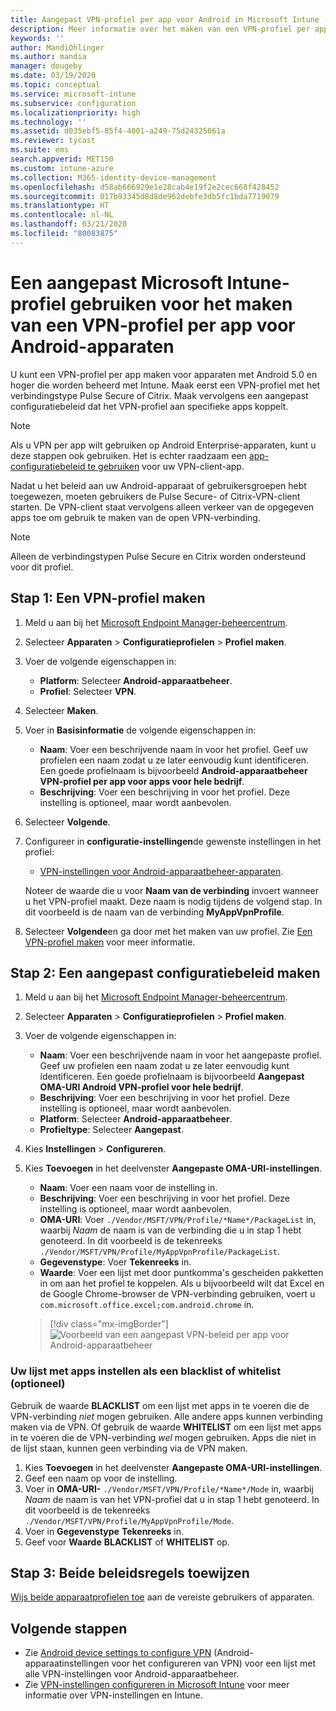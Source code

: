 ```yaml
---
title: Aangepast VPN-profiel per app voor Android in Microsoft Intune - Azure | Microsoft Docs
description: Meer informatie over het maken van een VPN-profiel per app maken voor Android-apparaatbeheer-apparaten die worden beheerd met Microsoft Intune.
keywords: ''
author: MandiOhlinger
ms.author: mandia
manager: dougeby
ms.date: 03/19/2020
ms.topic: conceptual
ms.service: microsoft-intune
ms.subservice: configuration
ms.localizationpriority: high
ms.technology: ''
ms.assetid: d035ebf5-85f4-4001-a249-75d24325061a
ms.reviewer: tycast
ms.suite: ems
search.appverid: MET150
ms.custom: intune-azure
ms.collection: M365-identity-device-management
ms.openlocfilehash: d58ab666929e1e28cab4e19f2e2cec668f428452
ms.sourcegitcommit: 017b93345d8d8de962debfe3db5fc1bda7719079
ms.translationtype: HT
ms.contentlocale: nl-NL
ms.lasthandoff: 03/21/2020
ms.locfileid: "80083875"
---
```

# <a name="use-a-microsoft-intune-custom-profile-to-create-a-per-app-vpn-profile-for-android-devices"></a>Een aangepast Microsoft Intune-profiel gebruiken voor het maken van een VPN-profiel per app voor Android-apparaten

U kunt een VPN-profiel per app maken voor apparaten met Android 5.0 en hoger die worden beheerd met Intune. Maak eerst een VPN-profiel met het verbindingstype Pulse Secure of Citrix. Maak vervolgens een aangepast configuratiebeleid dat het VPN-profiel aan specifieke apps koppelt.

> [!NOTE]
> Als u VPN per app wilt gebruiken op Android Enterprise-apparaten, kunt u deze stappen ook gebruiken. Het is echter raadzaam een [app-configuratiebeleid te gebruiken](../apps/app-configuration-policies-use-android.md) voor uw VPN-client-app.

Nadat u het beleid aan uw Android-apparaat of gebruikersgroepen hebt toegewezen, moeten gebruikers de Pulse Secure- of Citrix-VPN-client starten. De VPN-client staat vervolgens alleen verkeer van de opgegeven apps toe om gebruik te maken van de open VPN-verbinding.

> [!NOTE]
>
> Alleen de verbindingstypen Pulse Secure en Citrix worden ondersteund voor dit profiel.

## <a name="step-1-create-a-vpn-profile"></a>Stap 1: Een VPN-profiel maken

1. Meld u aan bij het [Microsoft Endpoint Manager-beheercentrum](https://go.microsoft.com/fwlink/?linkid=2109431).
2. Selecteer **Apparaten** > **Configuratieprofielen** > **Profiel maken**.
3. Voer de volgende eigenschappen in:

    - **Platform**: Selecteer **Android-apparaatbeheer**.
    - **Profiel**: Selecteer **VPN**.

4. Selecteer **Maken**.
5. Voer in **Basisinformatie** de volgende eigenschappen in:

    - **Naam**: Voer een beschrijvende naam in voor het profiel. Geef uw profielen een naam zodat u ze later eenvoudig kunt identificeren. Een goede profielnaam is bijvoorbeeld **Android-apparaatbeheer VPN-profiel per app voor apps voor hele bedrijf**.
    - **Beschrijving**: Voer een beschrijving in voor het profiel. Deze instelling is optioneel, maar wordt aanbevolen.

6. Selecteer **Volgende**.
7. Configureer in **configuratie-instellingen**de gewenste instellingen in het profiel:

    - [VPN-instellingen voor Android-apparaatbeheer-apparaten](vpn-settings-android.md).

    Noteer de waarde die u voor **Naam van de verbinding** invoert wanneer u het VPN-profiel maakt. Deze naam is nodig tijdens de volgend stap. In dit voorbeeld is de naam van de verbinding **MyAppVpnProfile**.

8. Selecteer **Volgende**en ga door met het maken van uw profiel. Zie [Een VPN-profiel maken](vpn-settings-configure.md#create-the-profile) voor meer informatie.

## <a name="step-2-create-a-custom-configuration-policy"></a>Stap 2: Een aangepast configuratiebeleid maken

1. Meld u aan bij het [Microsoft Endpoint Manager-beheercentrum](https://go.microsoft.com/fwlink/?linkid=2109431).
2. Selecteer **Apparaten** > **Configuratieprofielen** > **Profiel maken**.
3. Voer de volgende eigenschappen in:

    - **Naam**: Voer een beschrijvende naam in voor het aangepaste profiel. Geef uw profielen een naam zodat u ze later eenvoudig kunt identificeren. Een goede profielnaam is bijvoorbeeld **Aangepast OMA-URI Android VPN-profiel voor hele bedrijf**.
    - **Beschrijving**: Voer een beschrijving in voor het profiel. Deze instelling is optioneel, maar wordt aanbevolen.
    - **Platform**: Selecteer **Android-apparaatbeheer**.
    - **Profieltype**: Selecteer **Aangepast**.

4. Kies **Instellingen** > **Configureren**.
5. Kies **Toevoegen** in het deelvenster **Aangepaste OMA-URI-instellingen**.
    - **Naam**: Voer een naam voor de instelling in.
    - **Beschrijving**: Voer een beschrijving in voor het profiel. Deze instelling is optioneel, maar wordt aanbevolen.
    - **OMA-URI**: Voer `./Vendor/MSFT/VPN/Profile/*Name*/PackageList` in, waarbij *Naam* de naam is van de verbinding die u in stap 1 hebt genoteerd. In dit voorbeeld is de tekenreeks `./Vendor/MSFT/VPN/Profile/MyAppVpnProfile/PackageList`.
    - **Gegevenstype**: Voer **Tekenreeks** in.
    - **Waarde**: Voer een lijst met door puntkomma's gescheiden pakketten in om aan het profiel te koppelen. Als u bijvoorbeeld wilt dat Excel en de Google Chrome-browser de VPN-verbinding gebruiken, voert u `com.microsoft.office.excel;com.android.chrome` in.

    > [!div class="mx-imgBorder"]
    >![Voorbeeld van een aangepast VPN-beleid per app voor Android-apparaatbeheer](./media/android-pulse-secure-per-app-vpn/android_per_app_vpn_oma_uri.png)

### <a name="set-your-app-list-to-blacklist-or-whitelist-optional"></a>Uw lijst met apps instellen als een blacklist of whitelist (optioneel)

Gebruik de waarde **BLACKLIST** om een lijst met apps in te voeren die de VPN-verbinding *niet* mogen gebruiken. Alle andere apps kunnen verbinding maken via de VPN. Of gebruik de waarde **WHITELIST** om een lijst met apps in te voeren die de VPN-verbinding *wel* mogen gebruiken. Apps die niet in de lijst staan, kunnen geen verbinding via de VPN maken.

1. Kies **Toevoegen** in het deelvenster **Aangepaste OMA-URI-instellingen**.
2. Geef een naam op voor de instelling.
3. Voer in **OMA-URI-** `./Vendor/MSFT/VPN/Profile/*Name*/Mode` in, waarbij *Naam* de naam is van het VPN-profiel dat u in stap 1 hebt genoteerd. In dit voorbeeld is de tekenreeks `./Vendor/MSFT/VPN/Profile/MyAppVpnProfile/Mode`.
4. Voer in **Gegevenstype** **Tekenreeks** in.
5. Geef voor **Waarde** **BLACKLIST** of **WHITELIST** op.

## <a name="step-3-assign-both-policies"></a>Stap 3: Beide beleidsregels toewijzen

[Wijs beide apparaatprofielen toe](device-profile-assign.md) aan de vereiste gebruikers of apparaten.

## <a name="next-steps"></a>Volgende stappen

- Zie [Android device settings to configure VPN](vpn-settings-android.md) (Android-apparaatinstellingen voor het configureren van VPN) voor een lijst met alle VPN-instellingen voor Android-apparaatbeheer.
- Zie [VPN-instellingen configureren in Microsoft Intune](vpn-settings-configure.md) voor meer informatie over VPN-instellingen en Intune.

